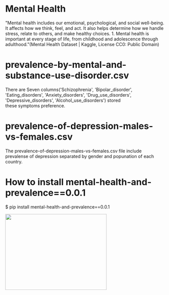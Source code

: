 # Mental Health

"Mental health includes our emotional, psychological, and social well-being. It affects how we think, feel, and act. It also helps determine how we handle stress, relate to others, and make healthy choices. 1. Mental health is important at every stage of life, from childhood and adolescence through adulthood."(Mental Health Dataset | Kaggle, License CC0: Public Domain)

# prevalence-by-mental-and-substance-use-disorder.csv

There are Seven columns('Schizophrenia', 'Bipolar_disorder', 'Eating_disorders', 'Anxiety_disorders', 'Drug_use_disorders', 'Depressive_disorders', 'Alcohol_use_disorders') stored  
these symptoms preference.

# prevalence-of-depression-males-vs-females.csv

The prevalence-of-depression-males-vs-females.csv file include prevalense of depression separated by gender and popunation of each country.

# How to install mental-health-and-prevalence==0.0.1

$ pip install mental-health-and-prevalence==0.0.1

<img src="" width=320 height=240 >
